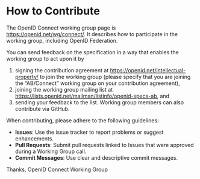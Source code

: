 # How to Contribute

The OpenID Connect working group page is https://openid.net/wg/connect/. It describes how to participate in the working group, including OpenID Federation.

You can send feedback on the specification in a way that enables the working group to act upon it by
1. signing the contribution agreement at https://openid.net/intellectual-property/ to join the working group (please specify that you are joining the “AB/Connect” working group on your contribution agreement),
2. joining the working group mailing list at https://lists.openid.net/mailman/listinfo/openid-specs-ab, and
3. sending your feedback to the list.
Working group members can also contribute via GitHub.

When contributing, please adhere to the following guidelines:

- **Issues**: Use the issue tracker to report problems or suggest enhancements.
- **Pull Requests**: Submit pull requests linked to Issues that were approved during a Working Group call.
- **Commit Messages**: Use clear and descriptive commit messages.

Thanks,
OpenID Connect Working Group
